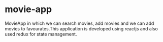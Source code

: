 # movie-app
MovieApp in which we can search movies, add movies and we can add movies to favourates.This application is developed using reactjs and also used redux for state management.
